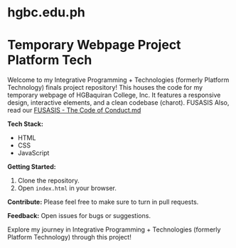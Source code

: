 # hgbc.edu.ph
# Temporary Webpage Project Platform Tech

Welcome to my Integrative Programming + Technologies (formerly Platform Technology) finals project repository! This houses the code for my temporary webpage of HGBaquiran College, Inc. It features a responsive design, interactive elements, and a clean codebase (charot). FUSASIS
Also, read our [FUSASIS - The Code of Conduct.md](https://github.com/jesusdiazjess/hgbc.edu.ph?tab=coc-ov-file)

**Tech Stack:**
- HTML
- CSS
- JavaScript

**Getting Started:**
1. Clone the repository.
2. Open `index.html` in your browser.

**Contribute:**
Please feel free to make sure to turn in pull requests.

**Feedback:**
Open issues for bugs or suggestions.

Explore my journey in Integrative Programming + Technologies (formerly Platform Technology) through this project!
